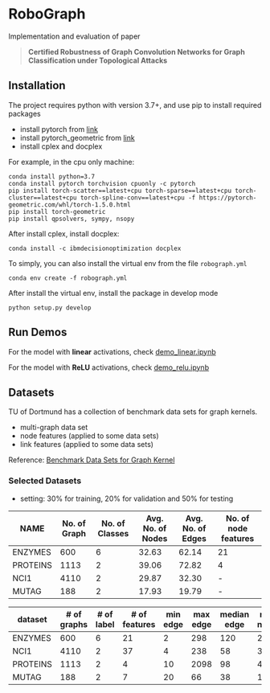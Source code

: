 # RoboGraph

Implementation and evaluation of paper
> __Certified Robustness of Graph Convolution Networks for Graph Classification under Topological Attacks__

## Installation

The project requires python with version 3.7+, and use pip to install required packages

* install pytorch from [link](https://pytorch.org/get-started/locally/)
* install pytorch_geometric from [link](https://github.com/rusty1s/pytorch_geometric#installation)
* install cplex and docplex

For example, in the cpu only machine:

```shell
conda install python=3.7
conda install pytorch torchvision cpuonly -c pytorch
pip install torch-scatter==latest+cpu torch-sparse==latest+cpu torch-cluster==latest+cpu torch-spline-conv==latest+cpu -f https://pytorch-geometric.com/whl/torch-1.5.0.html
pip install torch-geometric
pip install qpsolvers, sympy, nsopy
```

After install cplex, install docplex:

```shell
conda install -c ibmdecisionoptimization docplex
```

To simply, you can also install the virtual env from the file `robograph.yml`

```shell
conda env create -f robograph.yml
```

After install the virtual env, install the package in develop mode

```shell
python setup.py develop
```

## Run Demos

For the model with __linear__ activations, check [demo_linear.ipynb](./demo_linear.ipynb)

For the model with __ReLU__ activations, check [demo_relu.ipynb](./demo_relu.ipynb)


## Datasets

TU of Dortmund has a collection of benchmark data sets for graph kernels.
  
* multi-graph data set
* node features (applied to some data sets)
* link features (applied to some data sets)

Reference: [Benchmark Data Sets for Graph Kernel](http://graphkernels.cs.tu-dortmund.de/)

### Selected Datasets

* setting: 30% for training, 20% for validation and 50% for testing

| NAME     | No. of Graph | No. of Classes | Avg. No. of Nodes | Avg. No. of Edges | No. of node features |
| -------- | ------------ | -------------- | ----------------- | ----------------- | -------------------- |
| ENZYMES  | 600          | 6              | 32.63             | 62.14             | 21                   |
| PROTEINS | 1113         | 2              | 39.06             | 72.82             | 4                    |
| NCI1     | 4110         | 2              | 29.87             | 32.30             | -                    |
| MUTAG    | 188          | 2              | 17.93             | 19.79             | -                    |


| dataset  | # of graphs | # of label | # of features | min edge | max edge | median edge | min node | max node | median node |
| -------- | ----------- | ---------- | ------------- | -------- | -------- | ----------- | -------- | -------- | ----------- |
| ENZYMES  | 600         | 6          | 21            | 2        | 298      | 120         | 2        | 126      | 32          |
| NCI1     | 4110        | 2          | 37            | 4        | 238      | 58          | 3        | 111      | 27          |
| PROTEINS | 1113        | 2          | 4             | 10       | 2098     | 98          | 4        | 620      | 26          |
| MUTAG    | 188         | 2          | 7             | 20       | 66       | 38          | 10       | 28       | 17          |
